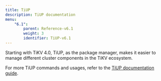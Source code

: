 ```yaml
---
title: TiUP
description: TiUP documentation
menu:
    "6.1":
        parent: Reference-v6.1
        weight: 3
        identifier: TiUP-v6.1
---
```


Starting with TiKV 4.0, TiUP, as the package manager, makes it easier to manage different cluster components in the TiKV ecosystem.

For more TiUP commands and usages, refer to the [TiUP documentation guide](https://docs.pingcap.com/tidb/stable/tiup-documentation-guide).
